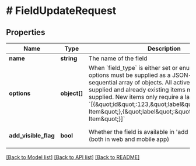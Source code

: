 # # FieldUpdateRequest

## Properties

Name | Type | Description | Notes
------------ | ------------- | ------------- | -------------
**name** | **string** | The name of the field | [optional]
**options** | **object[]** | When &#x60;field_type&#x60; is either set or enum, possible options must be supplied as a JSON-encoded sequential array of objects. All active items must be supplied and already existing items must have their ID supplied. New items only require a label. Example: &#x60;[{\&quot;id\&quot;:123,\&quot;label\&quot;:\&quot;Existing Item\&quot;},{\&quot;label\&quot;:\&quot;New Item\&quot;}]&#x60; | [optional]
**add_visible_flag** | **bool** | Whether the field is available in &#39;add new&#39; modal or not (both in web and mobile app) | [optional] [default to true]

[[Back to Model list]](../README.md#documentation-for-models) [[Back to API list]](../README.md#documentation-for-api-endpoints) [[Back to README]](../README.md)
